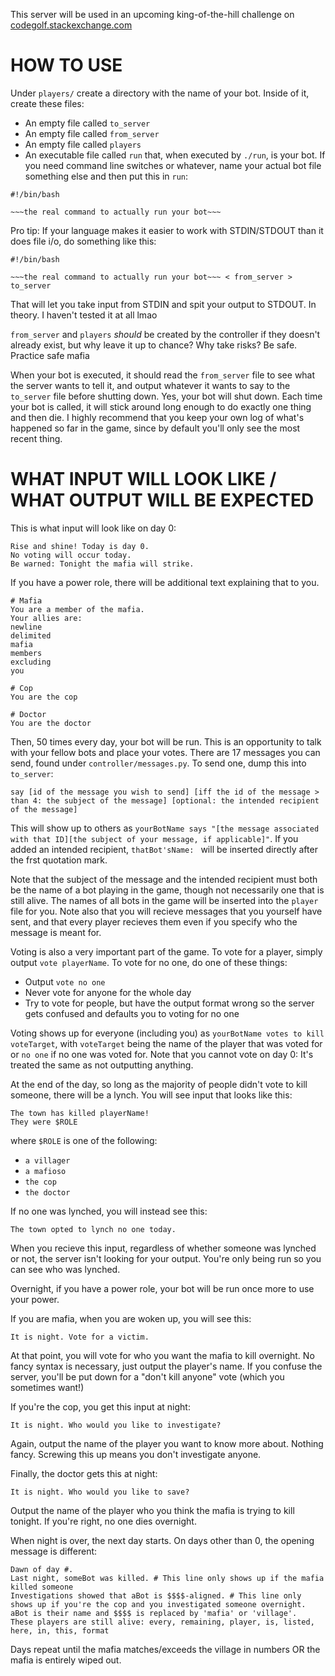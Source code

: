 This server will be used in an upcoming king-of-the-hill challenge on [codegolf.stackexchange.com](http://codegolf.stackexchange.com)

# HOW TO USE

Under `players/` create a directory with the name of your bot. Inside of it, create these files:

* An empty file called `to_server`
* An empty file called `from_server`
* An empty file called `players`
* An executable file called `run` that, when executed by `./run`, is your bot. If you need command line switches or whatever, name your actual bot file something else and then put this in `run`:

```
#!/bin/bash

~~~the real command to actually run your bot~~~
```

Pro tip: If your language makes it easier to work with STDIN/STDOUT than it does file i/o, do something like this:

```
#!/bin/bash

~~~the real command to actually run your bot~~~ < from_server > to_server
```
That will let you take input from STDIN and spit your output to STDOUT. In theory. I haven't tested it at all lmao

`from_server` and `players` *should* be created by the controller if they doesn't already exist, but why leave it up to chance? Why take risks? Be safe. Practice safe mafia

When your bot is executed, it should read the `from_server` file to see what the server wants to tell it, and output whatever it wants to say to the `to_server` file before shutting down. Yes, your bot will shut down. Each time your bot is called, it will stick around long enough to do exactly one thing and then die. I highly recommend that you keep your own log of what's happened so far in the game, since by default you'll only see the most recent thing.

# WHAT INPUT WILL LOOK LIKE / WHAT OUTPUT WILL BE EXPECTED

This is what input will look like on day 0:

```
Rise and shine! Today is day 0.
No voting will occur today.
Be warned: Tonight the mafia will strike.
```

If you have a power role, there will be additional text explaining that to you.

```
# Mafia
You are a member of the mafia.
Your allies are:
newline
delimited
mafia
members
excluding
you

# Cop
You are the cop

# Doctor
You are the doctor
```

Then, 50 times every day, your bot will be run. This is an opportunity to talk with your fellow bots and place your votes. There are 17 messages you can send, found under `controller/messages.py`. To send one, dump this into `to_server`:
```
say [id of the message you wish to send] [iff the id of the message > than 4: the subject of the message] [optional: the intended recipient of the message]
```
This will show up to others as `yourBotName says "[the message associated with that ID][the subject of your message, if applicable]"`. If you added an intended recipient, `thatBot'sName: ` will be inserted directly after the frst quotation mark.

Note that the subject of the message and the intended recipient must both be the name of a bot playing in the game, though not necessarily one that is still alive. The names of all bots in the game will be inserted into the `player` file for you. Note also that you will recieve messages that you yourself have sent, and that every player recieves them even if you specify who the message is meant for.

Voting is also a very important part of the game. To vote for a player, simply output `vote playerName`. To vote for no one, do one of these things:

* Output `vote no one`
* Never vote for anyone for the whole day
* Try to vote for people, but have the output format wrong so the server gets confused and defaults you to voting for no one

Voting shows up for everyone (including you) as `yourBotName votes to kill voteTarget`, with `voteTarget` being the name of the player that was voted for or `no one` if no one was voted for. Note that you cannot vote on day 0: It's treated the same as not outputting anything.

At the end of the day, so long as the majority of people didn't vote to kill someone, there will be a lynch. You will see input that looks like this:
```
The town has killed playerName!
They were $ROLE
```
where `$ROLE` is one of the following:

* `a villager`
* `a mafioso`
* `the cop`
* `the doctor`

If no one was lynched, you will instead see this:
```
The town opted to lynch no one today.
```
When you recieve this input, regardless of whether someone was lynched or not, the server isn't looking for your output. You're only being run so you can see who was lynched.

Overnight, if you have a power role, your bot will be run once more to use your power.

If you are mafia, when you are woken up, you will see this:
```
It is night. Vote for a victim.
```
At that point, you will vote for who you want the mafia to kill overnight. No fancy syntax is necessary, just output the player's name. If you confuse the server, you'll be put down for a "don't kill anyone" vote (which you sometimes want!)

If you're the cop, you get this input at night:
```
It is night. Who would you like to investigate?
```
Again, output the name of the player you want to know more about. Nothing fancy. Screwing this up means you don't investigate anyone.

Finally, the doctor gets this at night:
```
It is night. Who would you like to save?
```
Output the name of the player who you think the mafia is trying to kill tonight. If you're right, no one dies overnight.

When night is over, the next day starts. On days other than 0, the opening message is different:
```
Dawn of day #.
Last night, someBot was killed. # This line only shows up if the mafia killed someone
Investigations showed that aBot is $$$$-aligned. # This line only shows up if you're the cop and you investigated someone overnight. aBot is their name and $$$$ is replaced by 'mafia' or 'village'.
These players are still alive: every, remaining, player, is, listed, here, in, this, format
```
Days repeat until the mafia matches/exceeds the village in numbers OR the mafia is entirely wiped out.
